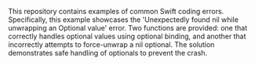 This repository contains examples of common Swift coding errors.  Specifically, this example showcases the 'Unexpectedly found nil while unwrapping an Optional value' error.  Two functions are provided: one that correctly handles optional values using optional binding, and another that incorrectly attempts to force-unwrap a nil optional. The solution demonstrates safe handling of optionals to prevent the crash.